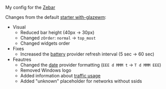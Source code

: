 My config for the [Zebar](https://github.com/glzr-io/zebar)

Changes from the default [starter with-glazewm](https://github.com/glzr-io/zebar/tree/main/examples/starter):
- Visual
  - Reduced bar height (40px -> 30px)
  - Changed `zOrder`: `normal` -> `top_most`
  - Changed widgets order
- Fixes
  - Increased the [battery](https://github.com/glzr-io/zebar?tab=readme-ov-file#Battery) provider refresh interval (5 sec -> 60 sec)
- Feautres
  - Changed the [date](https://github.com/glzr-io/zebar?tab=readme-ov-file#Date) provider formatting (`EEE d MMM t` -> `T d MMM EEE`)
  - Removed Windows logo
  - Added information about [traffic usage](https://github.com/glzr-io/zebar?tab=readme-ov-file#networktraffic)
  - Added "unknown" placeholder for networks without ssids

